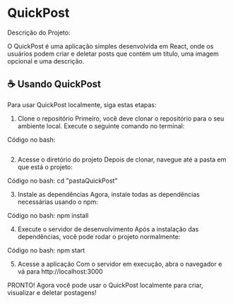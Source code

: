 # QuickPost

Descrição do Projeto:

O QuickPost é uma aplicação simples desenvolvida em React, onde os usuários podem criar e deletar posts que contém um título, uma imagem opcional e uma descrição.

## ☕ Usando QuickPost

Para usar QuickPost localmente, siga estas etapas:

1. Clone o repositório
Primeiro, você deve clonar o repositório para o seu ambiente local. Execute o seguinte comando no terminal:

Código no bash:
```<git clone https:...>
```

2. Acesse o diretório do projeto
Depois de clonar, navegue até a pasta em que está o projeto:

Código no bash: cd "pastaQuickPost"

3. Instale as dependências
Agora, instale todas as dependências necessárias usando o npm:

Código no bash: npm install

4. Execute o servidor de desenvolvimento
Após a instalação das dependências, você pode rodar o projeto normalmente:

Código no bash: npm start

5. Acesse a aplicação
Com o servidor em execução, abra o navegador e vá para http://localhost:3000

PRONTO! Agora você pode usar o QuickPost localmente para criar, visualizar e deletar postagens!
